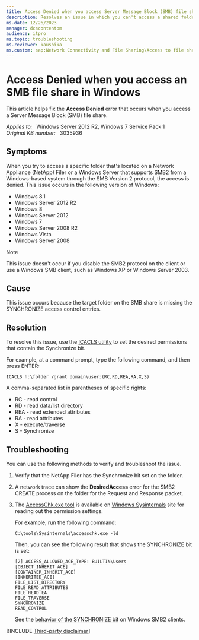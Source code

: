 ```yaml
---
title: Access Denied when you access Server Message Block (SMB) file share
description: Resolves an issue in which you can't access a shared folder through SMB2 protocol. This issue occurs in Windows 8.1, Windows Server 2012 R2, Windows 8, Windows Server 2012, Windows 7, Windows Server 2008 R2, Windows Vista, and Windows Server 2008.
ms.date: 12/26/2023
manager: dcscontentpm
audience: itpro
ms.topic: troubleshooting
ms.reviewer: kaushika
ms.custom: sap:Network Connectivity and File Sharing\Access to file shares (SMB), csstroubleshoot
---
```

# Access Denied when you access an SMB file share in Windows

This article helps fix the **Access Denied** error that occurs when you access a Server Message Block (SMB) file share.

_Applies to:_ &nbsp; Windows Server 2012 R2, Windows 7 Service Pack 1  
_Original KB number:_ &nbsp; 3035936

## Symptoms

When you try to access a specific folder that's located on a Network Appliance (NetApp) Filer or a Windows Server that supports SMB2 from a Windows-based system through the SMB Version 2 protocol, the access is denied. This issue occurs in the following version of Windows:

- Windows 8.1
- Windows Server 2012 R2
- Windows 8
- Windows Server 2012
- Windows 7
- Windows Server 2008 R2
- Windows Vista
- Windows Server 2008

> [!NOTE]
> This issue doesn't occur if you disable the SMB2 protocol on the client or use a Windows SMB client, such as Windows XP or Windows Server 2003.

## Cause

This issue occurs because the target folder on the SMB share is missing the SYNCHRONIZE access control entries.

## Resolution

To resolve this issue, use the [ICACLS utility](/previous-versions/windows/it-pro/windows-server-2008-R2-and-2008/cc753525(v=ws.10)) to set the desired permissions that contain the Synchronize bit.

For example, at a command prompt, type the following command, and then press ENTER:

```console
ICACLS h:\folder /grant domain\user:(RC,RD,REA,RA,X,S)
```

A comma-separated list in parentheses of specific rights:

- RC - read control
- RD - read data/list directory
- REA - read extended attributes
- RA - read attributes
- X - execute/traverse
- S - Synchronize

## Troubleshooting

You can use the following methods to verify and troubleshoot the issue.

1. Verify that the NetApp Filer has the Synchronize bit set on the folder.
2. A network trace can show the **DesiredAccess** error for the SMB2 CREATE process on the folder for the Request and Response packet.
3. The [AccessChk.exe tool](/sysinternals/downloads/accesschk) is available on [Windows Sysinternals](/sysinternals/) site for reading out the permission settings.

    For example, run the following command:

    ```console
    C:\tools\Sysinternals\accesschk.exe -ld
    ```

    Then, you can see the following result that shows the SYNCHRONIZE bit is set:

    ```output
    [2] ACCESS_ALLOWED_ACE_TYPE: BUILTIN\Users  
    [OBJECT_INHERIT_ACE]  
    [CONTAINER_INHERIT_ACE]  
    [INHERITED_ACE]  
    FILE_LIST_DIRECTORY  
    FILE_READ_ATTRIBUTES  
    FILE_READ_EA  
    FILE_TRAVERSE  
    SYNCHRONIZE  
    READ_CONTROL
    ```

    See the [behavior of the SYNCHRONIZE bit](/openspecs/windows_protocols/ms-smb2/a64e55aa-1152-48e4-8206-edd96444e7f7) on Windows SMB2 clients.

[!INCLUDE [Third-party disclaimer](../../includes/third-party-disclaimer.md)]
